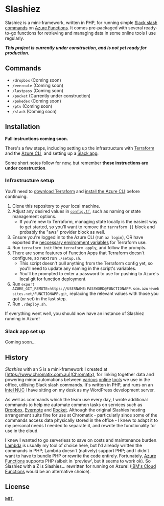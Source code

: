 # Slashiez

Slashiez is a mini-framework, written in PHP, for running simple [Slack slash commands](https://api.slack.com/slash-commands) on [Azure Functions](https://azure.microsoft.com/en-gb/services/functions/). It comes pre-packaged with several ready-to-go functions for retrieving and managing data in some online tools I use regularly.

***This project is currently under construction, and is not yet ready for production.***

## Commands

* `/dropbox` (Coming soon)
* `/evernote` (Coming soon)
* `/lastpass` (Coming soon)
* `/pocket` (Currently under construction)
* `/pokedex` (Coming soon)
* `/ptv` (Coming soon)
* `/slack` (Coming soon)

## Installation

**Full instructions coming soon.**

There's a few steps, including setting up the infrastructure with [Terraform](https://www.terraform.io/) and the [Azure CLI](https://github.com/Azure/azure-cli), and setting up a [Slack app](https://api.slack.com/).

Some short notes follow for now, but remember **these instructions are under construction**.

### Infrastructure setup

You'll need to [download Terraform](https://www.terraform.io/downloads.html) and [install the Azure CLI](https://docs.microsoft.com/en-us/cli/azure/install-azure-cli?view=azure-cli-latest) before continuing.

1. Clone this repository to your local machine.
1. Adjust any desired values in [`config.tf`](config.tf), such as naming or state management options.
     * If you're new to Terraform, managing state locally is the easiest way to get started, so you'll want to remove the `terraform {}` block and probably the "aws" provider block as well.
1. Ensure you're logged in to the Azure CLI (run `az login`), OR have exported the [neccessary environment variables](https://www.terraform.io/docs/providers/azurerm/index.html#argument-reference) for Terraform use.
1. Run `terraform init` then `terraform apply`, and follow the prompts.
1. There are some features of Function Apps that Terraform doesn't configure, so next run `./setup.sh`.
     * This script doesn't pull anything from the Terraform config yet, so you'll need to update any naming in the script's variables.
     * You'll be prompted to enter a password to use for pushing to Azure's local git for function deployment.
1. Run `export AZURE_GIT_REMOTE=https://USERNAME:PASSWORD@FUNCTIONAPP.scm.azurewebsites.net/FUNCTIONAPP.git`, replacing the relevant values with those you got (or set) in the last step.
1. Run `./deploy.sh`.

If everything went well, you should now have an instance of Slashiez running in Azure!

### Slack app set up

Coming soon...

## History

_Slashies_ with an S is a mini-framework I created at [https://www.chromatix.com.au](Chromatix), for linking together data and powering minor automations between [various](https://toggl.com/) [online](https://www.wrike.com/) [tools](https://www.prosperworks.com/) we use in the office, utilising Slack slash commands. It's written in PHP, and runs on an [Intel NUC](https://www.intel.com.au/content/www/au/en/products/boards-kits/nuc.html) I have sitting on my desk as my WordPress development server.

As well as commands which the team use every day, I wrote additional commands to help me automate common tasks on services such as [Dropbox](https://www.dropbox.com/), [Evernote](https://www.evernote.com/) and [Pocket](https://getpocket.com/). Although the original Slashies hosting arrangement suits fine for use at Chromatix - particularly since some of the commands access data physically stored in the office - I knew to adapt it to my personal needs I needed to separate it, and rewrite the functionality for use in the cloud.

I knew I wanted to go serverless to save on costs and maintenance burden. [Lambda](https://aws.amazon.com/lambda/) is usually my tool of choice here, but I'd already written the commands in PHP; Lambda doesn't (natively) support PHP; and I didn't want to have to bundle PHP or rewrite the code entirely. Fortunately, [Azure Functions](https://azure.microsoft.com/en-gb/services/functions/) supports PHP (albeit in 'preview', but it seems to work ok). So Slashiez with a Z is Slashies... rewritten for running on Azure! ([IBM's Cloud Functions](https://www.ibm.com/cloud/functions) would be an alternative choice).

## License

[MIT](LICENSE).
